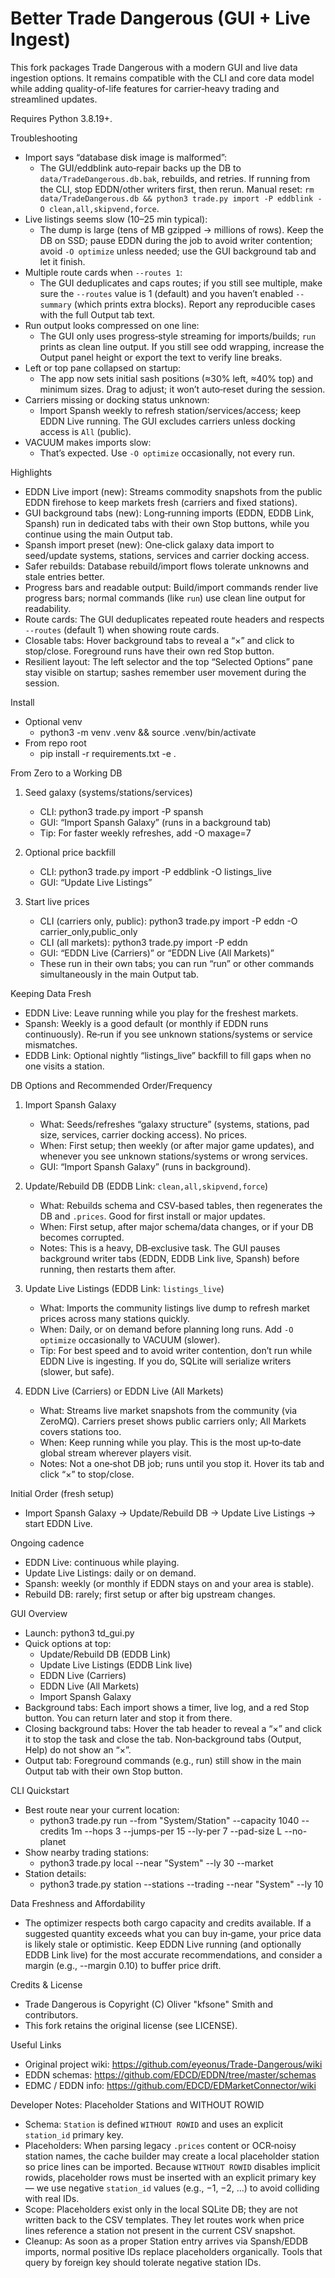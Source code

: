 Better Trade Dangerous (GUI + Live Ingest)
=========================================

This fork packages Trade Dangerous with a modern GUI and live data ingestion options. It remains compatible with the CLI and core data model while adding quality-of-life features for carrier‑heavy trading and streamlined updates.

Requires Python 3.8.19+.

Troubleshooting
- Import says “database disk image is malformed”:
  - The GUI/eddblink auto‑repair backs up the DB to `data/TradeDangerous.db.bak`, rebuilds, and retries. If running from the CLI, stop EDDN/other writers first, then rerun. Manual reset: `rm data/TradeDangerous.db && python3 trade.py import -P eddblink -O clean,all,skipvend,force`.
- Live listings seems slow (10–25 min typical):
  - The dump is large (tens of MB gzipped → millions of rows). Keep the DB on SSD; pause EDDN during the job to avoid writer contention; avoid `-O optimize` unless needed; use the GUI background tab and let it finish.
- Multiple route cards when `--routes 1`:
  - The GUI deduplicates and caps routes; if you still see multiple, make sure the `--routes` value is 1 (default) and you haven’t enabled `--summary` (which prints extra blocks). Report any reproducible cases with the full Output tab text.
- Run output looks compressed on one line:
  - The GUI only uses progress‑style streaming for imports/builds; `run` prints as clean line output. If you still see odd wrapping, increase the Output panel height or export the text to verify line breaks.
- Left or top pane collapsed on startup:
  - The app now sets initial sash positions (≈30% left, ≈40% top) and minimum sizes. Drag to adjust; it won’t auto‑reset during the session.
- Carriers missing or docking status unknown:
  - Import Spansh weekly to refresh station/services/access; keep EDDN Live running. The GUI excludes carriers unless docking access is `All` (public).
- VACUUM makes imports slow:
  - That’s expected. Use `-O optimize` occasionally, not every run.

Highlights
- EDDN Live import (new): Streams commodity snapshots from the public EDDN firehose to keep markets fresh (carriers and fixed stations).
- GUI background tabs (new): Long‑running imports (EDDN, EDDB Link, Spansh) run in dedicated tabs with their own Stop buttons, while you continue using the main Output tab.
- Spansh import preset (new): One‑click galaxy data import to seed/update systems, stations, services and carrier docking access.
- Safer rebuilds: Database rebuild/import flows tolerate unknowns and stale entries better.
- Progress bars and readable output: Build/import commands render live progress bars; normal commands (like `run`) use clean line output for readability.
- Route cards: The GUI deduplicates repeated route headers and respects `--routes` (default 1) when showing route cards.
- Closable tabs: Hover background tabs to reveal a “×” and click to stop/close. Foreground runs have their own red Stop button.
- Resilient layout: The left selector and the top “Selected Options” pane stay visible on startup; sashes remember user movement during the session.

Install
- Optional venv
  - python3 -m venv .venv && source .venv/bin/activate
- From repo root
  - pip install -r requirements.txt -e .

From Zero to a Working DB
1) Seed galaxy (systems/stations/services)
   - CLI: python3 trade.py import -P spansh
   - GUI: “Import Spansh Galaxy” (runs in a background tab)
   - Tip: For faster weekly refreshes, add -O maxage=7

2) Optional price backfill
   - CLI: python3 trade.py import -P eddblink -O listings_live
   - GUI: “Update Live Listings”

3) Start live prices
   - CLI (carriers only, public): python3 trade.py import -P eddn -O carrier_only,public_only
   - CLI (all markets): python3 trade.py import -P eddn
   - GUI: “EDDN Live (Carriers)” or “EDDN Live (All Markets)”
   - These run in their own tabs; you can run “run” or other commands simultaneously in the main Output tab.

Keeping Data Fresh
- EDDN Live: Leave running while you play for the freshest markets.
- Spansh: Weekly is a good default (or monthly if EDDN runs continuously). Re‑run if you see unknown stations/systems or service mismatches.
- EDDB Link: Optional nightly “listings_live” backfill to fill gaps when no one visits a station.

DB Options and Recommended Order/Frequency
1) Import Spansh Galaxy
   - What: Seeds/refreshes “galaxy structure” (systems, stations, pad size, services, carrier docking access). No prices.
   - When: First setup; then weekly (or after major game updates), and whenever you see unknown stations/systems or wrong services.
   - GUI: “Import Spansh Galaxy” (runs in background).

2) Update/Rebuild DB (EDDB Link: `clean,all,skipvend,force`)
   - What: Rebuilds schema and CSV‑based tables, then regenerates the DB and `.prices`. Good for first install or major updates.
   - When: First setup, after major schema/data changes, or if your DB becomes corrupted.
   - Notes: This is a heavy, DB‑exclusive task. The GUI pauses background writer tabs (EDDN, EDDB Link live, Spansh) before running, then restarts them after.

3) Update Live Listings (EDDB Link: `listings_live`)
   - What: Imports the community listings live dump to refresh market prices across many stations quickly.
   - When: Daily, or on demand before planning long runs. Add `-O optimize` occasionally to VACUUM (slower).
   - Tip: For best speed and to avoid writer contention, don’t run while EDDN Live is ingesting. If you do, SQLite will serialize writers (slower, but safe).

4) EDDN Live (Carriers) or EDDN Live (All Markets)
   - What: Streams live market snapshots from the community (via ZeroMQ). Carriers preset shows public carriers only; All Markets covers stations too.
   - When: Keep running while you play. This is the most up‑to‑date global stream wherever players visit.
   - Notes: Not a one‑shot DB job; runs until you stop it. Hover its tab and click “×” to stop/close.

Initial Order (fresh setup)
- Import Spansh Galaxy → Update/Rebuild DB → Update Live Listings → start EDDN Live.

Ongoing cadence
- EDDN Live: continuous while playing.
- Update Live Listings: daily or on demand.
- Spansh: weekly (or monthly if EDDN stays on and your area is stable).
- Rebuild DB: rarely; first setup or after big upstream changes.

GUI Overview
- Launch: python3 td_gui.py
- Quick options at top:
  - Update/Rebuild DB (EDDB Link)
  - Update Live Listings (EDDB Link live)
  - EDDN Live (Carriers)
  - EDDN Live (All Markets)
  - Import Spansh Galaxy
- Background tabs: Each import shows a timer, live log, and a red Stop button. You can return later and stop it from there.
- Closing background tabs: Hover the tab header to reveal a “×” and click it to stop the task and close the tab. Non‑background tabs (Output, Help) do not show an “×”.
- Output tab: Foreground commands (e.g., run) still show in the main Output tab with their own Stop button.

CLI Quickstart
- Best route near your current location:
  - python3 trade.py run --from "System/Station" --capacity 1040 --credits 1m --hops 3 --jumps-per 15 --ly-per 7 --pad-size L --no-planet
- Show nearby trading stations:
  - python3 trade.py local --near "System" --ly 30 --market
- Station details:
  - python3 trade.py station --stations --trading --near "System" --ly 10

Data Freshness and Affordability
- The optimizer respects both cargo capacity and credits available. If a suggested quantity exceeds what you can buy in‑game, your price data is likely stale or optimistic. Keep EDDN Live running (and optionally EDDB Link live) for the most accurate recommendations, and consider a margin (e.g., --margin 0.10) to buffer price drift.

Credits & License
- Trade Dangerous is Copyright (C) Oliver "kfsone" Smith and contributors.
- This fork retains the original license (see LICENSE).

Useful Links
- Original project wiki: https://github.com/eyeonus/Trade-Dangerous/wiki
- EDDN schemas: https://github.com/EDCD/EDDN/tree/master/schemas
- EDMC / EDDN info: https://github.com/EDCD/EDMarketConnector/wiki

Developer Notes: Placeholder Stations and WITHOUT ROWID
- Schema: `Station` is defined `WITHOUT ROWID` and uses an explicit `station_id` primary key.
- Placeholders: When parsing legacy `.prices` content or OCR‑noisy station names, the cache builder may create a local placeholder station so price lines can be imported. Because `WITHOUT ROWID` disables implicit rowids, placeholder rows must be inserted with an explicit primary key — we use negative `station_id` values (e.g., −1, −2, …) to avoid colliding with real IDs.
- Scope: Placeholders exist only in the local SQLite DB; they are not written back to the CSV templates. They let routes work when price lines reference a station not present in the current CSV snapshot.
- Cleanup: As soon as a proper Station entry arrives via Spansh/EDDB imports, normal positive IDs replace placeholders organically. Tools that query by foreign key should tolerate negative station IDs.
